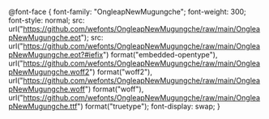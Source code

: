 
@font-face {
    font-family: "OngleapNewMugungche";
    font-weight: 300;
    font-style: normal;
    src: url("https://github.com/wefonts/OngleapNewMugungche/raw/main/OngleapNewMugungche.eot");
    src: url("https://github.com/wefonts/OngleapNewMugungche/raw/main/OngleapNewMugungche.eot?#iefix") format("embedded-opentype"),
         url("https://github.com/wefonts/OngleapNewMugungche/raw/main/OngleapNewMugungche.woff2") format("woff2"),
         url("https://github.com/wefonts/OngleapNewMugungche/raw/main/OngleapNewMugungche.woff") format("woff"),
         url("https://github.com/wefonts/OngleapNewMugungche/raw/main/OngleapNewMugungche.ttf") format("truetype");
    font-display: swap;
}
